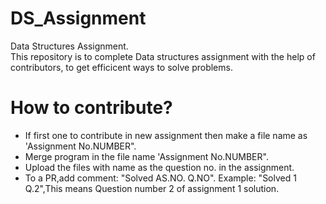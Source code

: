 # DS_Assignment
Data Structures Assignment.<br />
This repository is to complete Data structures assignment with the help of contributors, to get efficicent ways to solve problems.
# How to contribute?
- If first one to contribute in new assignment then make a file name as 'Assignment No.NUMBER".<br />
- Merge program in the file name 'Assignment No.NUMBER".<br />
- Upload the files with name as the question no. in the assignment.<br />
- To a PR,add comment: "Solved AS.NO. Q.NO".    Example: "Solved 1 Q.2",This means Question number 2 of assignment 1 solution.<br />
